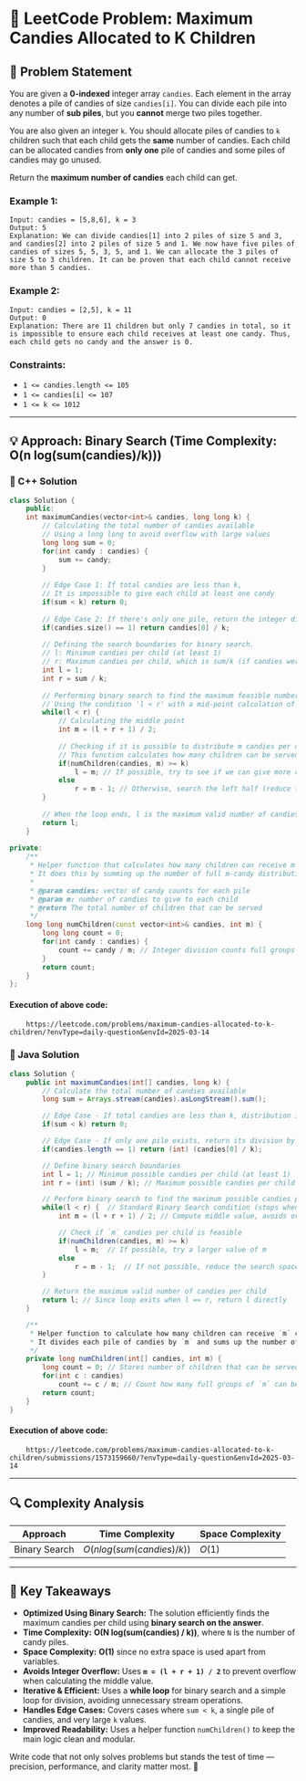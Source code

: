 # 🧠 LeetCode Problem: Maximum Candies Allocated to K Children

## 📌 Problem Statement

You are given a **0-indexed** integer array `candies`. Each element in the array denotes a pile of candies of size `candies[i]`. You can divide each pile into any number of **sub piles**, but you **cannot** merge two piles together.

You are also given an integer `k`. You should allocate piles of candies to `k` children such that each child gets the **same** number of candies. Each child can be allocated candies from **only one** pile of candies and some piles of candies may go unused.

Return the **maximum number of candies** each child can get.

### Example 1:

```plaintext
Input: candies = [5,8,6], k = 3
Output: 5
Explanation: We can divide candies[1] into 2 piles of size 5 and 3, and candies[2] into 2 piles of size 5 and 1. We now have five piles of candies of sizes 5, 5, 3, 5, and 1. We can allocate the 3 piles of size 5 to 3 children. It can be proven that each child cannot receive more than 5 candies.
```

### Example 2:

```plaintext
Input: candies = [2,5], k = 11
Output: 0
Explanation: There are 11 children but only 7 candies in total, so it is impossible to ensure each child receives at least one candy. Thus, each child gets no candy and the answer is 0.
```

### Constraints:

- `1 <= candies.length <= 105`
- `1 <= candies[i] <= 107`
- `1 <= k <= 1012`

---

## 💡 Approach: Binary Search (Time Complexity: O(n log(sum(candies)/k)))

### 🔧 C++ Solution
```cpp
class Solution {
    public:
    int maximumCandies(vector<int>& candies, long long k) {
        // Calculating the total number of candies available
        // Using a long long to avoid overflow with large values
        long long sum = 0;
        for(int candy : candies) {
            sum += candy;
        }
        
        // Edge Case 1: If total candies are less than k,
        // It is impossible to give each child at least one candy
        if(sum < k) return 0;
        
        // Edge Case 2: If there's only one pile, return the integer division of that pile by k
        if(candies.size() == 1) return candies[0] / k;
        
        // Defining the search boundaries for binary search.
        // l: Minimum candies per child (at least 1)
        // r: Maximum candies per child, which is sum/k (if candies were evenly distributed).
        int l = 1;
        int r = sum / k;
        
        // Performing binary search to find the maximum feasible number of candies per child
        // Using the condition 'l < r' with a mid-point calculation of (l + r + 1) / 2
        while(l < r) {
            // Calculating the middle point
            int m = (l + r + 1) / 2;
            
            // Checking if it is possible to distribute m candies per child to at least k children
            // This function calculates how many children can be served with m candies each
            if(numChildren(candies, m) >= k)
                l = m; // If possible, try to see if we can give more candies (search right half)
            else
                r = m - 1; // Otherwise, search the left half (reduce the number)
        }
        
        // When the loop ends, l is the maximum valid number of candies per child.
        return l;
    }
    
private:
    /**
     * Helper function that calculates how many children can receive m candies each
     * It does this by summing up the number of full m-candy distributions from each pile
     *
     * @param candies: vector of candy counts for each pile
     * @param m: number of candies to give to each child
     * @return The total number of children that can be served
     */
    long long numChildren(const vector<int>& candies, int m) {
        long long count = 0;
        for(int candy : candies) {
            count += candy / m; // Integer division counts full groups of m candies that can be formed
        }
        return count;
    }
};
```

#### Execution of above code:
```link
    https://leetcode.com/problems/maximum-candies-allocated-to-k-children/?envType=daily-question&envId=2025-03-14
```

### 🔧 Java Solution
```java
class Solution {
    public int maximumCandies(int[] candies, long k) {
        // Calculate the total number of candies available
        long sum = Arrays.stream(candies).asLongStream().sum();

        // Edge Case - If total candies are less than k, distribution is impossible
        if(sum < k) return 0;  

        // Edge Case - If only one pile exists, return its division by k
        if(candies.length == 1) return (int) (candies[0] / k);  

        // Define binary search boundaries
        int l = 1; // Minimum possible candies per child (at least 1)
        int r = (int) (sum / k); // Maximum possible candies per child

        // Perform binary search to find the maximum possible candies per child
        while(l < r) {  // Standard Binary Search condition (stops when l == r)
            int m = (l + r + 1) / 2; // Compute middle value, avoids overflow

            // Check if `m` candies per child is feasible
            if(numChildren(candies, m) >= k)
                l = m;  // If possible, try a larger value of m
            else
                r = m - 1;  // If not possible, reduce the search space
        }

        // Return the maximum valid number of candies per child
        return l; // Since loop exits when l == r, return l directly
    }

    /**
     * Helper function to calculate how many children can receive `m` candies each.
     * It divides each pile of candies by `m` and sums up the number of children served.
     */
    private long numChildren(int[] candies, int m) {
        long count = 0; // Stores number of children that can be served
        for(int c : candies)
            count += c / m; // Count how many full groups of `m` can be made
        return count;
    }
}
```

#### Execution of above code:
```link
    https://leetcode.com/problems/maximum-candies-allocated-to-k-children/submissions/1573159660/?envType=daily-question&envId=2025-03-14
```

---


## 🔍 Complexity Analysis

| Approach      | Time Complexity            | Space Complexity |
|---------------|----------------------------|------------------|
| Binary Search | $O(n log(sum(candies)/k))$ | $O(1)$           |

---

## 🏅 Key Takeaways  

- **Optimized Using Binary Search:** The solution efficiently finds the maximum candies per child using **binary search on the answer**.  
- **Time Complexity:** **O(N log(sum(candies) / k))**, where `N` is the number of candy piles.  
- **Space Complexity:** **O(1)** since no extra space is used apart from variables.  
- **Avoids Integer Overflow:** Uses **`m = (l + r + 1) / 2`** to prevent overflow when calculating the middle value.  
- **Iterative & Efficient:** Uses a **while loop** for binary search and a simple loop for division, avoiding unnecessary stream operations.  
- **Handles Edge Cases:** Covers cases where `sum < k`, a single pile of candies, and very large `k` values.  
- **Improved Readability:** Uses a helper function `numChildren()` to keep the main logic clean and modular.

Write code that not only solves problems but stands the test of time — precision, performance, and clarity matter most. 🎯


